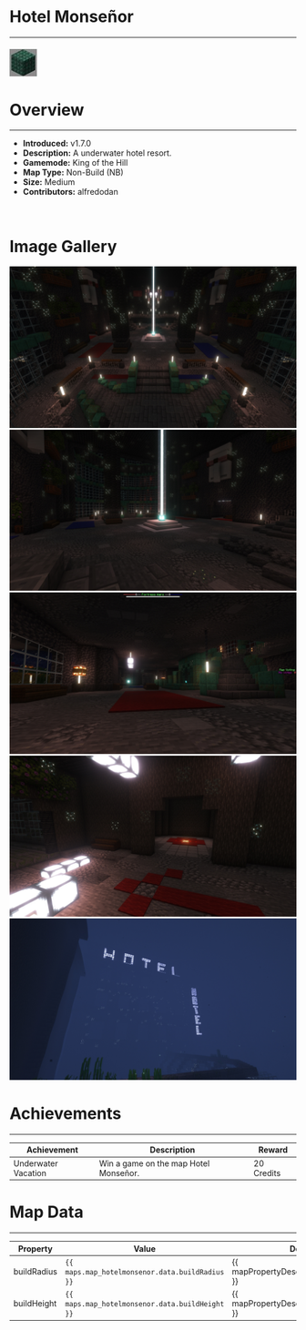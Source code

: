 # Hotel Monseñor

---

#### ![hotelmonsenoricon](../assets/icons/hotel-monsenor-icon.jpg)

# Overview

---

- **Introduced:** v1.7.0
- **Description:** A underwater hotel resort.
- **Gamemode:** King of the Hill
- **Map Type:** Non-Build (NB)
- **Size:** Medium
- **Contributors:** alfredodan

<br />

# Image Gallery

![HotelMonsenor - Overview](../assets/maps/hotelmonsenor/hotelmonsenor-overview.jpg)
![HotelMonsenor - Beacon](../assets/maps/hotelmonsenor/hotelmonsenor-beacon.jpg)
![HotelMonsenor - UnderBeacon](../assets/maps/hotelmonsenor/hotelmonsenor-underbeacon.jpg)
![HotelMonsenor - Spawn](../assets/maps/hotelmonsenor/hotelmonsenor-spawn.jpg)
![HotelMonsenor - Extra](../assets/maps/hotelmonsenor/hotelmonsenor-signunderwater.jpg)

# Achievements

---

| Achievement         | Description                           | Reward     |
| ------------------- | ------------------------------------- | ---------- |
| Underwater Vacation | Win a game on the map Hotel Monseñor. | 20 Credits |

# Map Data

---

| Property    | Value                                           | Description                                    |
| ----------- | ----------------------------------------------- | ---------------------------------------------- |
| buildRadius | `{{ maps.map_hotelmonsenor.data.buildRadius }}` | {{ mapPropertyDescriptions.buildRadius.koth }} |
| buildHeight | `{{ maps.map_hotelmonsenor.data.buildHeight }}` | {{ mapPropertyDescriptions.buildHeight.koth }} |
